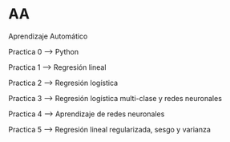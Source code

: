 # AA
Aprendizaje Automático

Practica 0 --> Python

Practica 1 --> Regresión lineal

Practica 2 --> Regresión logística

Practica 3 --> Regresión logística multi-clase y redes neuronales

Practica 4 --> Aprendizaje de redes neuronales

Practica 5 --> Regresión lineal regularizada, sesgo y varianza
